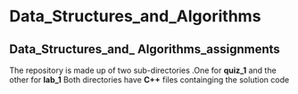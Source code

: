 # Data_Structures_and_Algorithms
## Data_Structures_and_ Algorithms_assignments
The repository is made up of two sub-directories .One for **quiz_1** and the other for **lab_1**
Both directories have **C++** files containging the solution code

